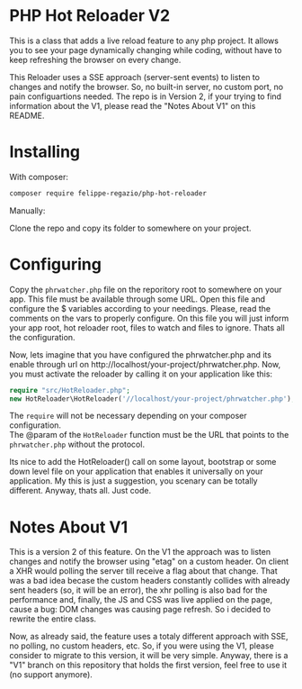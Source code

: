 # PHP Hot Reloader V2

This is a class that adds a live reload feature to any php project. It allows you to see your page dynamically changing while coding, without have to keep refreshing the browser on every change.  

This Reloader uses a SSE approach (server-sent events) to listen to changes and notify the browser. So, no built-in server, no custom port, no pain configuartions needed. The repo is in Version 2, if your trying to find information about the V1, please read the "Notes About V1" on this README.

# Installing

With composer:

```bash
composer require felippe-regazio/php-hot-reloader
```

Manually:

Clone the repo and copy its folder to somewhere on your project.

# Configuring

Copy the `phrwatcher.php` file on the reporitory root to somewhere on your app. This file must be available through some URL.
Open this file and configure the $ variables according to your needings. Please, read the comments on the vars to properly configure. 
On this file you will just inform your app root, hot reloader root, files to watch and files to ignore. Thats all the configuration.

Now, lets imagine that you have configured the phrwatcher.php and its enable through url on http://localhost/your-project/phrwatcher.php.
Now, you must activate the reloader by calling it on your application like this:

```php
require "src/HotReloader.php";
new HotReloader\HotReloader('//localhost/your-project/phrwatcher.php');
```

The `require` will not be necessary depending on your composer configuration.  
The @param of the `HotReloader` function must be the URL that points to the `phrwatcher.php` without the protocol.  

Its nice to add the HotReloader()  call on some layout, bootstrap or some down level file on your application that enables it universally on your application. My this is just a suggestion, you scenary can be totally different. Anyway, thats all. Just code. 

# Notes About V1

This is a version 2 of this feature. On the V1 the approach was to listen changes and notify the browser using "etag" on a custom header. On client a XHR would polling the server till receive a flag about that change. That was a bad idea becase the custom headers constantly collides with already sent headers (so, it will be an error), the xhr polling is also bad for the performance and, finally, the JS and CSS was live applied on the page, cause a bug: DOM changes was causing page refresh. So i decided to rewrite the entire class. 

Now, as already said, the feature uses a totaly different approach with SSE, no polling, no custom headers, etc. So, if you were using the V1, please consider to migrate to this version, it will be very simple. Anyway, there is a "V1" branch on this repository that holds the first version, feel free to use it (no support anymore).